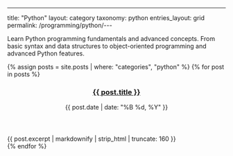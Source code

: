 ---
title: "Python"
layout: category
taxonomy: python
entries_layout: grid
permalink: /programming/python/---

Learn Python programming fundamentals and advanced concepts. From basic syntax and data structures to object-oriented programming and advanced Python features.

{% assign posts = site.posts | where: "categories", "python" %}
{% for post in posts %}
  <article class="entry">
    <header class="entry-header">
      <h3 class="entry-title">
        <a href="{{ post.url | relative_url }}">{{ post.title }}</a>
      </h3>
      <div class="entry-meta">
        <time class="entry-time">{{ post.date | date: "%B %d, %Y" }}</time>
      </div>
    </header>
    <div class="entry-excerpt">
      {{ post.excerpt | markdownify | strip_html | truncate: 160 }}
    </div>
  </article>
{% endfor %}

